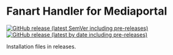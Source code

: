 # Fanart Handler for Mediaportal

[![GitHub release (latest SemVer including pre-releases)](https://img.shields.io/github/v/release/andrewjswan/mediaportal-fanart-handler?include_prereleases)](https://github.com/andrewjswan/mediaportal-fanart-handler/releases)
[![GitHub release (latest by date including pre-releases)](https://img.shields.io/github/downloads-pre/andrewjswan/mediaportal-fanart-handler/latest/total?label=release@downloads)](https://github.com/andrewjswan/mediaportal-fanart-handler/releases)

Installation files in releases.
